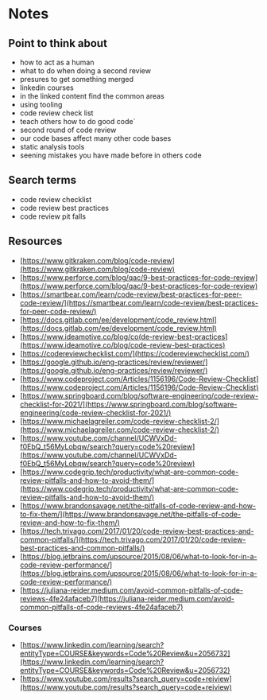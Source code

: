 # Notes

## Point to think about
- how to act as a human
- what to do when doing a second review
- presures to get something merged
- linkedin courses
- in the linked content find the common areas
- using tooling
- code review check list
- teach others how to do good code`
- second round of code review
- our code bases affect many other code bases
- static analysis tools
- seening mistakes you have made before in others code

## Search terms
- code review checklist
- code review best practices
- code review pit falls

## Resources
- [https://www.gitkraken.com/blog/code-review](https://www.gitkraken.com/blog/code-review)
- [https://www.perforce.com/blog/qac/9-best-practices-for-code-review](https://www.perforce.com/blog/qac/9-best-practices-for-code-review)
- [https://smartbear.com/learn/code-review/best-practices-for-peer-code-review/](https://smartbear.com/learn/code-review/best-practices-for-peer-code-review/)
- [https://docs.gitlab.com/ee/development/code_review.html](https://docs.gitlab.com/ee/development/code_review.html)
- [https://www.ideamotive.co/blog/co(de-review-best-practices](https://www.ideamotive.co/blog/code-review-best-practices)
- [https://codereviewchecklist.com/](https://codereviewchecklist.com/)
- [https://google.github.io/eng-practices/review/reviewer/](https://google.github.io/eng-practices/review/reviewer/)
- [https://www.codeproject.com/Articles/1156196/Code-Review-Checklist](https://www.codeproject.com/Articles/1156196/Code-Review-Checklist)
- [https://www.springboard.com/blog/software-engineering/code-review-checklist-for-2021/](https://www.springboard.com/blog/software-engineering/code-review-checklist-for-2021/)
- [https://www.michaelagreiler.com/code-review-checklist-2/](https://www.michaelagreiler.com/code-review-checklist-2/)
- [https://www.youtube.com/channel/UCWVxDd-f0EbQ_t56MyLobqw/search?query=code%20review](https://www.youtube.com/channel/UCWVxDd-f0EbQ_t56MyLobqw/search?query=code%20review)
- [https://www.codegrip.tech/productivity/what-are-common-code-review-pitfalls-and-how-to-avoid-them/](https://www.codegrip.tech/productivity/what-are-common-code-review-pitfalls-and-how-to-avoid-them/)
- [https://www.brandonsavage.net/the-pitfalls-of-code-review-and-how-to-fix-them/](https://www.brandonsavage.net/the-pitfalls-of-code-review-and-how-to-fix-them/)
- [https://tech.trivago.com/2017/01/20/code-review-best-practices-and-common-pitfalls/](https://tech.trivago.com/2017/01/20/code-review-best-practices-and-common-pitfalls/)
- [https://blog.jetbrains.com/upsource/2015/08/06/what-to-look-for-in-a-code-review-performance/](https://blog.jetbrains.com/upsource/2015/08/06/what-to-look-for-in-a-code-review-performance/)
- [https://juliana-reider.medium.com/avoid-common-pitfalls-of-code-reviews-4fe24afaceb7](https://juliana-reider.medium.com/avoid-common-pitfalls-of-code-reviews-4fe24afaceb7)

### Courses
- [https://www.linkedin.com/learning/search?entityType=COURSE&keywords=Code%20Review&u=2056732](https://www.linkedin.com/learning/search?entityType=COURSE&keywords=Code%20Review&u=2056732)
- [https://www.youtube.com/results?search_query=code+reiview](https://www.youtube.com/results?search_query=code+reiview)
